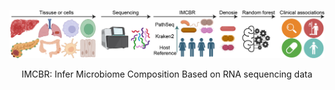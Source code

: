 ![Logo](Figure.Pipeline.jpg)

<div align='center' > IMCBR: Infer Microbiome Composition Based on RNA sequencing data </div>

